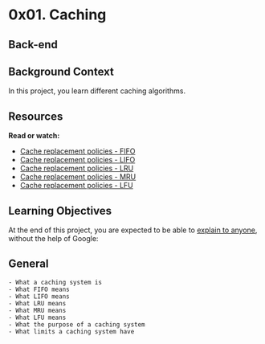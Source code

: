# 0x01. Caching

## Back-end

## Background Context

In this project, you learn different caching algorithms.

## Resources

__Read or watch:__

- [Cache replacement policies - FIFO](https://en.wikipedia.org/wiki/Cache_replacement_policies#First_In_First_Out_%28FIFO%29)
- [Cache replacement policies - LIFO](https://en.wikipedia.org/wiki/Cache_replacement_policies#Last_In_First_Out_%28LIFO%29)
- [Cache replacement policies - LRU](https://en.wikipedia.org/wiki/Cache_replacement_policies#Least_Recently_Used_%28LRU%29)
- [Cache replacement policies - MRU](https://en.wikipedia.org/wiki/Cache_replacement_policies#Most_Recently_Used_%28MRU%29)
- [Cache replacement policies - LFU](https://en.wikipedia.org/wiki/Cache_replacement_policies#Least-Frequently_Used_%28LFU%29)

## Learning Objectives

At the end of this project, you are expected to be able to [explain to anyone](https://fs.blog/feynman-learning-technique/), without the help of Google:

##  General

    - What a caching system is
    - What FIFO means
    - What LIFO means
    - What LRU means
    - What MRU means
    - What LFU means
    - What the purpose of a caching system
    - What limits a caching system have


